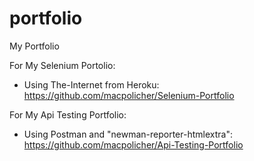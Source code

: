 # portfolio
My Portfolio

For My Selenium Portolio:
 - Using The-Internet from Heroku: https://github.com/macpolicher/Selenium-Portfolio 

For My Api Testing Portfolio:
 - Using Postman and "newman-reporter-htmlextra": https://github.com/macpolicher/Api-Testing-Portfolio

